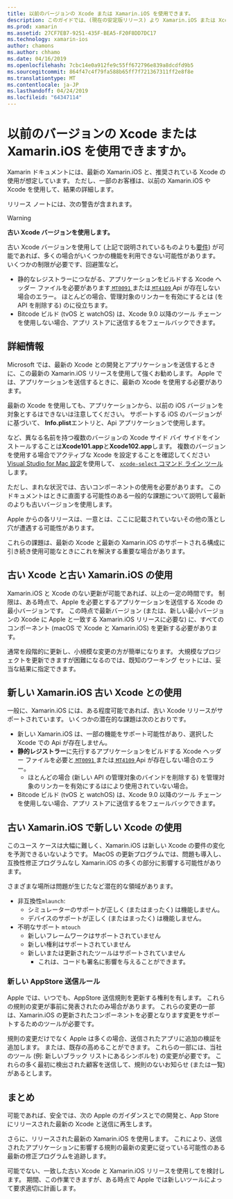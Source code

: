 ```yaml
---
title: 以前のバージョンの Xcode または Xamarin.iOS を使用できます。
description: このガイドでは、(現在の安定版リリース) より Xamarin.iOS または Xcode の以前のバージョンの使用に関する問題について説明します。
ms.prod: xamarin
ms.assetid: 27CF7EB7-9251-435F-BEA5-F20F8DD7DC17
ms.technology: xamarin-ios
author: chamons
ms.author: chhamo
ms.date: 04/16/2019
ms.openlocfilehash: 7cbc14e0a912fe9c55ff672796e839a8dcdfd9b5
ms.sourcegitcommit: 864f47c4f79fa588b65ff7f721367311ff2e8f8e
ms.translationtype: MT
ms.contentlocale: ja-JP
ms.lasthandoff: 04/24/2019
ms.locfileid: "64347114"
---
```

# <a name="can-i-use-an-older-version-of-xcode-or-xamarinios"></a>以前のバージョンの Xcode または Xamarin.iOS を使用できますか。

Xamarin ドキュメントには、最新の Xamarin.iOS と、推奨されている Xcode の使用が想定しています。 ただし、一部のお客様は、以前の Xamarin.iOS や Xcode を使用して、結果の詳細します。

リリース ノートには、次の警告が含まれます。

> [!WARNING]
> **古い Xcode バージョンを使用します。**
>
> 古い Xcode バージョンを使用して (上記で説明されているものよりも[要件](https://docs.microsoft.com/xamarin/ios/release-notes/12/12.8#requirements)) が可能であれば、多くの場合がいくつかの機能を利用できない可能性があります。 いくつかの制限が必要です、回避策など。
>
> - 静的なレジストラーにつながる、アプリケーションをビルドする Xcode ヘッダー ファイルを必要があります[ `MT0091` ](https://docs.microsoft.com/xamarin/ios/troubleshooting/mtouch-errors#MT0091)または[ `MT4109` ](https://docs.microsoft.com/xamarin/ios/troubleshooting/mtouch-errors#MT4109) Api が存在しない場合のエラー。 ほとんどの場合、管理対象のリンカーを有効にするとは (を API を削除する) のに役立ちます。
> - Bitcode ビルド (tvOS と watchOS) は、Xcode 9.0 以降のツール チェーンを使用しない場合、アプリ ストアに送信するをフェールバックできます。

## <a name="further-information"></a>詳細情報

Microsoft では、最新の Xcode との開発とアプリケーションを送信するときに、この最新の Xamarin.iOS リリースを使用して強くお勧めします。 Apple では、アプリケーションを送信するときに、最新の Xcode を使用する必要があります。

最新の Xcode を使用しても、アプリケーションから、以前の iOS バージョンを対象とするはできないは注意してください。 サポートする iOS のバージョンがに基づいて、 **Info.plist**エントリと、Api アプリケーションで使用します。

など、異なる名前を持つ複数のバージョンの Xcode サイド バイ サイドをインストールすることは**Xcode101.app**と**Xcode102.app**します。 複数のバージョンを使用する場合でアクティブな Xcode を設定することを確認してください[Visual Studio for Mac 設定](~/ios/troubleshooting/questions/ios-sdk.md)を使用して、 [ `xcode-select` ](https://developer.apple.com/library/archive/technotes/tn2339/_index.html#//apple_ref/doc/uid/DTS40014588-CH1-HOW_DO_I_SELECT_THE_DEFAULT_VERSION_OF_XCODE_TO_USE_FOR_MY_COMMAND_LINE_TOOLS_) [コマンド ライン ツール](https://developer.apple.com/library/archive/technotes/tn2339/_index.html#//apple_ref/doc/uid/DTS40014588-CH1-HOW_DO_I_SELECT_THE_DEFAULT_VERSION_OF_XCODE_TO_USE_FOR_MY_COMMAND_LINE_TOOLS_)します。

ただし、まれな状況では、古いコンポーネントの使用を必要があります。 このドキュメントはときに直面する可能性のある一般的な課題について説明して最新のよりも古いバージョンを使用します。

Apple からの各リリースは、一意とは、ここに記載されていないその他の落とし穴が遭遇する可能性があります。

これらの課題は、最新の Xcode と最新の Xamarin.iOS のサポートされる構成に引き続き使用可能なときにこれを解決する重要な場合があります。

## <a name="use-of-an-old-xamarinios-with-an-old-xcode"></a>古い Xcode と古い Xamarin.iOS の使用

Xamarin.iOS と Xcode のない更新が可能であれば、以上の一定の時間です。 制限は、ある時点で、Apple を必要とするアプリケーションを送信する Xcode の最小バージョンです。 この時点で最新バージョン (または、新しい最小バージョンの Xcode に Apple と一致する Xamarin.iOS リリースに必要な) に、すべてのコンポーネント (macOS で Xcode と Xamarin.iOS) を更新する必要があります。

通常を段階的に更新し、小規模な変更の方が簡単になります。 大規模なプロジェクトを更新できますが困難になるのでは、既知のワーキング セットには、妥当な結果に指定できます。

## <a name="use-of-new-xamarinios-with-older-xcode"></a>新しい Xamarin.iOS 古い Xcode との使用

一般に、Xamarin.iOS には、ある程度可能であれば、古い Xcode リリースがサポートされています。 いくつかの潜在的な課題は次のとおりです。

- 新しい Xamarin.iOS は、一部の機能をサポート可能性があり、選択した Xcode での Api が存在しません。 
- **静的レジストラー**に先行するアプリケーションをビルドする Xcode ヘッダー ファイルを必要と[ `MT0091` ](~/ios/troubleshooting/mtouch-errors.md#MT0091)または[ `MT4109` ](~/ios/troubleshooting/mtouch-errors.md#MT4109) Api が存在しない場合のエラー。
  - ほとんどの場合 (新しい API の管理対象のバインドを削除する) を管理対象のリンカーを有効にするはにより使用されていない場合。
- Bitcode ビルド (tvOS と watchOS) は、Xcode 9.0 以降のツール チェーンを使用しない場合、アプリ ストアに送信するをフェールバックできます。

## <a name="use-of-new-xcode-with-older-xamarinios"></a>古い Xamarin.iOS で新しい Xcode の使用

このユース ケースは大幅に難しく、Xamarin.iOS は新しい Xcode の要件の変化を予測できるいないようです。 MacOS の更新プログラムでは、問題も導入し、互換性修正プログラムなし Xamarin.iOS の多くの部分に影響する可能性があります。 

さまざまな場所は問題が生じたなど潜在的な領域があります。

- 非互換性`mlaunch`:
  - シミュレーターのサポートが正しく (またはまったく) は機能しません。
  - デバイスのサポートが正しく (またはまったく) は機能しません。
- 不明なサポート `mtouch` 
  - 新しいフレームワークはサポートされていません
  - 新しい権利はサポートされていません
  - 新しいまたは更新されたツールはサポートされていません
    - これは、コードも署名に影響を与えることができます。

### <a name="new-appstore-submission-rules"></a>新しい AppStore 送信ルール

Apple では、いつでも、AppStore 送信規則を更新する権利を有します。 これらの規則の変更が事前に発表されたのみ場合があります。 これらの変更の一部は、Xamarin.iOS の更新されたコンポーネントを必要となります変更をサポートするためのツールが必要です。

規則の変更だけでなく Apple は多くの場合、送信されたアプリに追加の検証を追加します。 または、既存の高めることができます。 これらの一部には、当社のツール (例: 新しいブラック リストにあるシンボルを) の変更が必要です。 これらの多く最初に検出された顧客を送信して、規則のないお知らせ (または一覧) があるとします。

## <a name="summary"></a>まとめ

可能であれば、安全では、次の Apple のガイダンスとでの開発と、App Store にリリースされた最新の Xcode と送信に再生します。

さらに、リリースされた最新の Xamarin.iOS を使用します。 これにより、送信されたアプリケーションに影響する規則の最新の変更に従っている可能性のある最新の修正プログラムを追跡します。

可能でない、一致した古い Xcode と Xamarin.iOS リリースを使用してを検討します。 期間、この作業できますが、ある時点で Apple では新しいツールによって要求適切に計画します。
